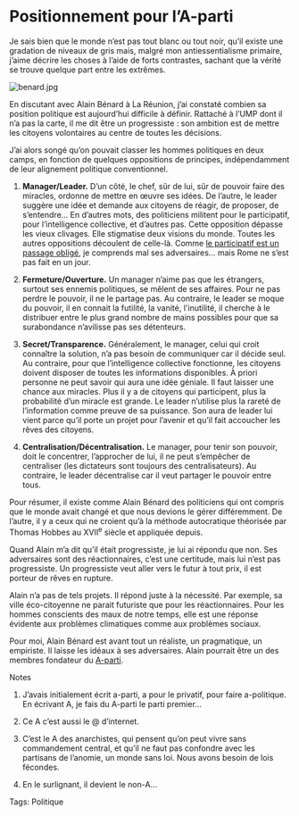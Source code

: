 # Positionnement pour l’A-parti

Je sais bien que le monde n’est pas tout blanc ou tout noir, qu’il existe une gradation de niveaux de gris mais, malgré mon antiessentialisme primaire, j’aime décrire les choses à l’aide de forts contrastes, sachant que la vérité se trouve quelque part entre les extrêmes.

![benard.jpg](https://tcrouzet.com/images_tc/2007/12/benard.jpg)

En discutant avec Alain Bénard à La Réunion, j’ai constaté combien sa position politique est aujourd’hui difficile à définir. Rattaché à l’UMP dont il n’a pas la carte, il me dit être un progressiste : son ambition est de mettre les citoyens volontaires au centre de toutes les décisions.

J’ai alors songé qu’on pouvait classer les hommes politiques en deux camps, en fonction de quelques oppositions de principes, indépendamment de leur alignement politique conventionnel.

1. **Manager/Leader.** D’un côté, le chef, sûr de lui, sûr de pouvoir faire des miracles, ordonne de mettre en œuvre ses idées. De l’autre, le leader suggère une idée et demande aux citoyens de réagir, de proposer, de s’entendre… En d’autres mots, des politiciens militent pour le participatif, pour l’intelligence collective, et d’autres pas. Cette opposition dépasse les vieux clivages. Elle stigmatise deux visions du monde. Toutes les autres oppositions découlent de celle-là. Comme [le participatif est un passage obligé](/2007/11/29/pourquoi-le-participatif-est-vital/), je comprends mal ses adversaires… mais Rome ne s’est pas fait en un jour.

2. **Fermeture/Ouverture.** Un manager n’aime pas que les étrangers, surtout ses ennemis politiques, se mêlent de ses affaires. Pour ne pas perdre le pouvoir, il ne le partage pas. Au contraire, le leader se moque du pouvoir, il en connait la futilité, la vanité, l'inutilité, il cherche à le distribuer entre le plus grand nombre de mains possibles pour que sa surabondance n’avilisse pas ses détenteurs.

3. **Secret/Transparence.** Généralement, le manager, celui qui croit connaître la solution, n’a pas besoin de communiquer car il décide seul. Au contraire, pour que l’intelligence collective fonctionne, les citoyens doivent disposer de toutes les informations disponibles. À priori personne ne peut savoir qui aura une idée géniale. Il faut laisser une chance aux miracles. Plus il y a de citoyens qui participent, plus la probabilité d’un miracle est grande. Le leader n’utilise plus la rareté de l’information comme preuve de sa puissance. Son aura de leader lui vient parce qu’il porte un projet pour l’avenir et qu’il fait accoucher les rêves des citoyens.

4. **Centralisation/Décentralisation.** Le manager, pour tenir son pouvoir, doit le concentrer, l’approcher de lui, il ne peut s’empêcher de centraliser (les dictateurs sont toujours des centralisateurs). Au contraire, le leader décentralise car il veut partager le pouvoir entre tous.

Pour résumer, il existe comme Alain Bénard des politiciens qui ont compris que le monde avait changé et que nous devions le gérer différemment. De l’autre, il y a ceux qui ne croient qu’à la méthode autocratique théorisée par Thomas Hobbes au XVII<sup>e</sup> siècle et appliquée depuis.

Quand Alain m’a dit qu’il était progressiste, je lui ai répondu que non. Ses adversaires sont des réactionnaires, c’est une certitude, mais lui n’est pas progressiste. Un progressiste veut aller vers le futur à tout prix, il est porteur de rêves en rupture.

Alain n’a pas de tels projets. Il répond juste à la nécessité. Par exemple, sa ville éco-citoyenne ne parait futuriste que pour les réactionnaires. Pour les hommes conscients des maux de notre temps, elle est une réponse évidente aux problèmes climatiques comme aux problèmes sociaux.

Pour moi, Alain Bénard est avant tout un réaliste, un pragmatique, un empiriste. Il laisse les idéaux à ses adversaires. Alain pourrait être un des membres fondateur du [A-parti](/2007/11/16/la-ligne-droite-n%e2%80%99est-pas-le-plus-court-chemin/).

Notes

1. J’avais initialement écrit a-parti, a pour le privatif, pour faire a-politique. En écrivant A, je fais du A-parti le parti premier...

2. Ce A c’est aussi le @ d’internet.

3. C’est le A des anarchistes, qui pensent qu’on peut vivre sans commandement central, et qu’il ne faut pas confondre avec les partisans de l’anomie, un monde sans loi. Nous avons besoin de lois fécondes.

4. En le surlignant, il devient le non-A...

Tags: Politique